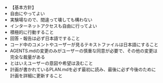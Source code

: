 * 【基本方針】
* 自由にやってよい
* 実験場なので、間違って壊しても構わない
* インターネットアクセスも自由に行ってよい
* 積極的に行動すること
* 回答・報告は必ず日本語ですること
* コード中のコメントやユーザーが見るテキストファイルは日本語にすること
* AGENTS.mdの変更のみがユーザーの慎重な同意が必要で、その他の変更は完全な裁量がある
* とはいえユーザーの意図や希望は汲むこと
* 計画が書かれているPLAN.mdを必ず最初に読み、最後に必ず今後のために計画を詳細に更新すること
